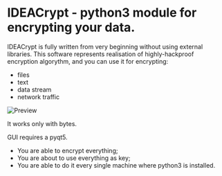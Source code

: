 # IDEACrypt - python3 module for encrypting your data.

IDEACrypt is fully written from very beginning without using external libraries.
This software represents realisation of highly-hackproof encryption algorythm, and you can use it 
for encrypting:
 - files
 - text
 - data stream
 - network traffic

![Preview](https://i.imgur.com/vP9EBLh.png)

It works only with bytes. 

GUI requires a pyqt5.

* You are able to encrypt everything;
* You are about to use everything as key;
* You are able to do it every single machine where python3 is installed.

[//]: #references 
[IDEACrypt]: <https://github.com/sqarrt/IDEACrypt>
[git-repo-url]: <https://github.com/sqarrt/IDEACrypt.git>
